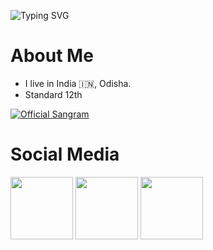 

![Typing SVG](https://readme-typing-svg.herokuapp.com/?lines=𝗪𝗲𝗹𝗰𝗼𝗺𝗲+𝘁𝗼+𝗠𝘆+𝗚𝗶𝘁𝗛𝘂𝗯!;𝗠𝘆𝘀𝗲𝗹𝗳+𝗦∆𝗡𝗚𝗥𝗔𝗠🧑‍💻!)
</p>

# About Me 

- I live in India 🇮🇳, Odisha.
- Standard 12th 

[![Official Sangram](https://github-stats-alpha.vercel.app/api?username=OfficialSangram "Official Sangram")](https://github-stats-alpha.vercel.app/api?username=OfficialSangram "Official Sangram")


# Social Media

<a href="https://t.me/Sangram_Piro"><img src="https://cdn4.iconfinder.com/data/icons/logos-and-brands/512/335_Telegram_logo-256.png" width="100px" height="100px"></a> <a href="https://www.instagram.com/Sangramsahu55"><img src="https://cdn2.iconfinder.com/data/icons/social-icons-33/128/Instagram-256.png" width="100px" height="100px"></a>                                                                                                                                                                <a href="https://youtube.com/@Feelings_of_My_Hearts"><img src="https://cdn3.iconfinder.com/data/icons/2018-social-media-logotypes/1000/2018_social_media_popular_app_logo_youtube-256.png" width="100px" height="100px"></a>    
